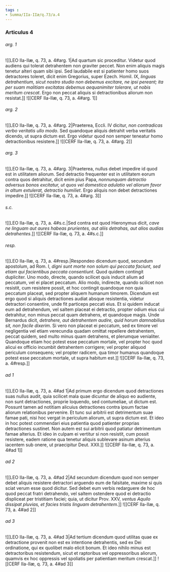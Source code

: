 ```yaml
---
tags : 
- Summa/IIa-IIæ/q.73/a.4
---
```


### Articulus 4

###### arg. 1
![[LEO IIa-IIæ, q. 73, a. 4#arg. 1|Ad quartum sic proceditur. Videtur quod audiens qui tolerat detrahentem non graviter peccet. Non enim aliquis magis tenetur alteri quam sibi ipsi. Sed laudabile est si patienter homo suos detractores toleret, dicit enim Gregorius, super Ezech. Homil. IX, *linguas detrahentium, sicut nostro studio non debemus excitare, ne ipsi pereant; ita per suam malitiam excitatas debemus aequanimiter tolerare, ut nobis meritum crescat*. Ergo non peccat aliquis si detractionibus aliorum non resistat.]]
![[CERF IIa-IIæ, q. 73, a. 4#arg. 1]]

###### arg. 2
![[LEO IIa-IIæ, q. 73, a. 4#arg. 2|Praeterea, Eccli. IV dicitur, *non contradicas verbo veritatis ullo modo*. Sed quandoque aliquis detrahit verba veritatis dicendo, ut supra dictum est. Ergo videtur quod non semper teneatur homo detractionibus resistere.]]
![[CERF IIa-IIæ, q. 73, a. 4#arg. 2]]

###### arg. 3
![[LEO IIa-IIæ, q. 73, a. 4#arg. 3|Praeterea, nullus debet impedire id quod est in utilitatem aliorum. Sed detractio frequenter est in utilitatem eorum contra quos detrahitur, dicit enim pius Papa, *nonnunquam detractio adversus bonos excitatur, ut quos vel domestica adulatio vel aliorum favor in altum extulerat, detractio humiliet*. Ergo aliquis non debet detractiones impedire.]]
![[CERF IIa-IIæ, q. 73, a. 4#arg. 3]]

###### s.c.
![[LEO IIa-IIæ, q. 73, a. 4#s.c.|Sed contra est quod Hieronymus dicit, *cave ne linguam aut aures habeas prurientes, aut aliis detrahas, aut alios audias detrahentes*.]]
![[CERF IIa-IIæ, q. 73, a. 4#s.c.]]

###### resp.
![[LEO IIa-IIæ, q. 73, a. 4#resp.|Respondeo dicendum quod, secundum apostolum, ad Rom. I, *digni sunt morte non solum qui peccata faciunt, sed etiam qui facientibus peccata consentiunt*. Quod quidem contingit dupliciter. Uno modo, directe, quando scilicet quis inducit alium ad peccatum, vel ei placet peccatum. Alio modo, indirecte, quando scilicet non resistit, cum resistere possit, et hoc contingit quandoque non quia peccatum placeat, sed propter aliquem humanum timorem. Dicendum est ergo quod si aliquis detractiones audiat absque resistentia, videtur detractori consentire, unde fit particeps peccati eius. Et si quidem inducat eum ad detrahendum, vel saltem placeat ei detractio, propter odium eius cui detrahitur, non minus peccat quam detrahens, et quandoque magis. Unde Bernardus dicit, *detrahere, aut detrahentem audire, quid horum damnabilius sit, non facile dixerim*. Si vero non placeat ei peccatum, sed ex timore vel negligentia vel etiam verecundia quadam omittat repellere detrahentem, peccat quidem, sed multo minus quam detrahens, et plerumque venialiter. Quandoque etiam hoc potest esse peccatum mortale, vel propter hoc quod alicui ex officio incumbit detrahentem corrigere; vel propter aliquod periculum consequens; vel propter radicem, qua timor humanus quandoque potest esse peccatum mortale, ut supra habitum est.]]
![[CERF IIa-IIæ, q. 73, a. 4#resp.]]

###### ad 1
![[LEO IIa-IIæ, q. 73, a. 4#ad 1|Ad primum ergo dicendum quod detractiones suas nullus audit, quia scilicet mala quae dicuntur de aliquo eo audiente, non sunt detractiones, proprie loquendo, sed contumeliae, ut dictum est. Possunt tamen ad notitiam alicuius detractiones contra ipsum factae aliorum relationibus pervenire. Et tunc sui arbitrii est detrimentum suae famae pati, nisi hoc vergat in periculum aliorum, ut supra dictum est. Et ideo in hoc potest commendari eius patientia quod patienter proprias detractiones sustinet. Non autem est sui arbitrii quod patiatur detrimentum famae alterius. Et ideo in culpam ei vertitur si non resistit, cum possit resistere, eadem ratione qua tenetur aliquis sublevare asinum alterius iacentem sub onere, ut praecipitur Deut. XXII.]]
![[CERF IIa-IIæ, q. 73, a. 4#ad 1]]

###### ad 2
![[LEO IIa-IIæ, q. 73, a. 4#ad 2|Ad secundum dicendum quod non semper debet aliquis resistere detractori arguendo eum de falsitate, maxime si quis sciat verum esse quod dicitur. Sed debet eum verbis redarguere de hoc quod peccat fratri detrahendo, vel saltem ostendere quod ei detractio displiceat per tristitiam faciei; quia, ut dicitur Prov. XXV, *ventus Aquilo dissipat pluvias, et facies tristis linguam detrahentem*.]]
![[CERF IIa-IIæ, q. 73, a. 4#ad 2]]

###### ad 3
![[LEO IIa-IIæ, q. 73, a. 4#ad 3|Ad tertium dicendum quod utilitas quae ex detractione provenit non est ex intentione detrahentis, sed ex Dei ordinatione, qui ex quolibet malo elicit bonum. Et ideo nihilo minus est detractoribus resistendum, sicut et raptoribus vel oppressoribus aliorum, quamvis ex hoc oppressis vel spoliatis per patientiam meritum crescat.]]
![[CERF IIa-IIæ, q. 73, a. 4#ad 3]]

